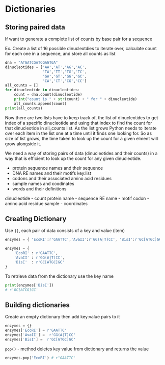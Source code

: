 # Dictionaries

## Storing paired data

If want to generate a complete list of counts by base pair for a sequence

Ex. Create a list of 16 possible dinucleotdies to iterate over, calculate count for each one in a sequence, and store all counts as list

```python
dna = "ATGATCGATCGAGTGA"
dinucleotides = ['AA','AT','AG','AC',
                 'TA','TT','TG','TC',
                 'GA','GT','GG','GC',
                 'CA','CT','CG','CC']
all_counts = []
for dinucleotide in dinucleotides:
    count = dna.count(dinucleotide)
    print("count is " + str(count) + " for " + dinucleotide)
    all_counts.append(count)
print(all_counts)
```

Now there are two lists have to keep track of, the list of dinucleotides to get index of a specific dinucleotide and using that index to find the count for that dinucleotide in all_counts list. As the list grows Python needs to iterate over each item in the list one at a time until it finds one looking for. So as size of list grows, the time taken to look up the count for a given elment will grow alongside it.

We need a way of storing pairs of data (dinucleotides and their counts) in a way that is efficient to look up the count for any given dinucleotide.

- protein sequence names and their sequence
- DNA RE names and their motifs key:list
- codons and their associated amino acid residues
- sample names and coodinates
- words and their definitions

dinucleotide - count
protein name - sequence
RE name - motif
codon - amino acid residue
sample - coordinates

## Creating Dictionary

Use `{}`, each pair of data consists of a key and value (item)

```python
enzymes = { 'EcoRI':r'GAATTC','AvaII':r'GG(A|T)CC', 'BisI':r'GC[ATGC]GC' }

enzymes = {
    'EcoRI' : r'GAATTC',
    'AvaII' : r'GG(A|T)CC',
    'BisI'  : r'GC[ATGC]GC'
}
```

To retrieve data from the dictionary use the key name

```python
print(enzymes['BisI'])
# r'GC[ATCG]GC'
```

## Building dictionaries

Create an empty dictionary then add key:value pairs to it

```python
enzymes = {}
enzymes['EcoRI'] = r'GAATTC'
enzymes['AvaII'] =  r'GG(A|T)CC'
enzymes['BisI'] =  r'GC[ATGC]GC'
```

`pop()` - method deletes key value from dictionary and returns the value

```python
enzymes.pop('EcoRI') # r"GAATTC"
```
